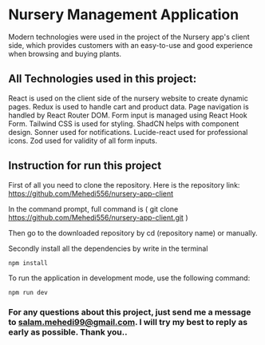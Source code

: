#  Nursery Management Application

Modern technologies were used in the project of the Nursery app's client side, which provides customers with an easy-to-use and good experience when browsing and buying plants.


## All Technologies used in this project:

React is used on the client side of the nursery website to create dynamic pages.
Redux is used to handle cart and product data.
Page navigation is handled by React Router DOM.
Form input is managed using React Hook Form.
Tailwind CSS is used for styling.
ShadCN helps with component design.
Sonner used for notifications.
Lucide-react used for professional icons.
Zod used for validity of all form inputs.


## Instruction for run this project

First of all you need to clone the repository. Here is the repository link:
https://github.com/Mehedi556/nursery-app-client

In the command prompt, full command is ( git clone https://github.com/Mehedi556/nursery-app-client.git )

Then go to the downloaded repository by cd (repository name) or manually.

Secondly install all the dependencies by write in the terminal

    npm install 


To run the application in development mode, use the following command: 

    npm run dev


### For any questions about this project, just send me a message to salam.mehedi99@gmail.com. I will try my best to reply as early as possible. Thank you..